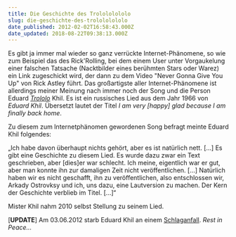 ```yaml
---
title: Die Geschichte des Trolololololo
slug: die-geschichte-des-trolololololo
date_published: 2012-02-02T16:58:43.000Z
date_updated: 2018-08-22T09:38:13.000Z
---
```


Es gibt ja immer mal wieder so ganz verrückte Internet-Phänomene, so wie zum Beispiel das des Rick'Rolling, bei dem einem User unter Vorgaukelung einer falschen Tatsache (Nacktbilder eines berühmten Stars oder Warez) ein Link zugeschickt wird, der dann zu dem Video "Never Gonna Give You Up" von Rick Astley führt. Das großartigste aller Internet-Phänomene ist allerdings meiner Meinung nach immer noch der Song und die Person Eduard *[Trololo](http://www.google.de/search?q=Trololo&amp;oe=utf-8&amp;rls=org.mozilla:de:official&amp;client=firefox-a&amp;um=1&amp;ie=UTF-8&amp;hl=de&amp;tbm=isch&amp;source=og&amp;sa=N&amp;tab=wi&amp;ei=-L4qT63kCJDIswbop7iPDQ&amp;biw=1160&amp;bih=709&amp;sei=-r4qT-2II4rYtAa9sMydDQ)* Khil. Es ist ein russisches Lied aus dem Jahr 1966 von *Eduard Khil*. Übersetzt lautet der Titel *I am very [happy] glad because I am finally back home*. 

Zu diesem zum Internetphänomen gewordenen Song befragt meinte Eduard Khil folgendes:

„Ich habe davon überhaupt nichts gehört, aber es ist natürlich nett. […] Es gibt eine Geschichte zu diesem Lied. Es wurde dazu zwar ein Text geschrieben, aber [dies]er war schlecht. Ich meine, eigentlich war er gut, aber man konnte ihn zur damaligen Zeit nicht veröffentlichen. […] Natürlich haben wir es nicht geschafft, ihn zu veröffentlichen, also entschlossen wir, Arkady Ostrovksy und ich, uns dazu, eine Lautversion zu machen. Der Kern der Geschichte verblieb im Titel. […]“

Mister Khil nahm 2010 selbst Stellung zu seinem Lied.

[**UPDATE**] Am 03.06.2012 starb Eduard Khil an einem [Schlaganfall](__GHOST_URL__/eduard-khil-ist-tot/). *Rest in Peace...*

